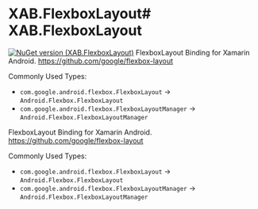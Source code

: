 # XAB.FlexboxLayout# XAB.FlexboxLayout
[![NuGet version (XAB.FlexboxLayout)](https://img.shields.io/nuget/v/XAB.FlexboxLayout.svg)](https://www.nuget.org/packages/XAB.FlexboxLayout/)
FlexboxLayout Binding for Xamarin Android. https://github.com/google/flexbox-layout

Commonly Used Types:
* `com.google.android.flexbox.FlexboxLayout` -> `Android.Flexbox.FlexboxLayout`
* `com.google.android.flexbox.FlexboxLayoutManager` -> `Android.Flexbox.FlexboxLayoutManager`

FlexboxLayout Binding for Xamarin Android. https://github.com/google/flexbox-layout

Commonly Used Types:
* `com.google.android.flexbox.FlexboxLayout` -> `Android.Flexbox.FlexboxLayout`
* `com.google.android.flexbox.FlexboxLayoutManager` -> `Android.Flexbox.FlexboxLayoutManager`
